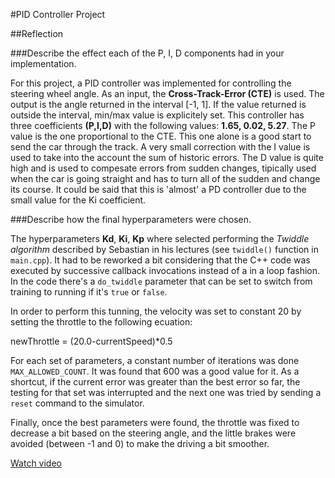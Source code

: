 #PID Controller Project

##Reflection

###Describe the effect each of the P, I, D components had in your implementation.

For this project, a PID controller was implemented for controlling the steering wheel angle. As an input, the **Cross-Track-Error (CTE)** is used. The output is the angle returned in the interval [-1, 1]. If the value returned is outside the interval, min/max value is explicitely set. This controller has three coefficients **(P,I,D)** with the following values: **1.65, 0.02, 5.27**.
The P value is the one proportional to the CTE. This one alone is a good start to send the car through the track. A very small correction with the I value is used to take into the account the sum of historic errors. The D value is quite high and is used to compesate errors from sudden changes, tipically used when the car is going straight and has to turn all of the sudden and change its course. It could be said that this is 'almost' a PD controller due to the small value for the Ki coefficient.

###Describe how the final hyperparameters were chosen.

The hyperparameters **Kd**, **Ki**, **Kp** where selected performing the *Twiddle algorithm* described by Sebastian in his lectures (see `twiddle()` function in `main.cpp`). It had to be reworked a bit considering that the C++ code was executed by successive callback invocations instead of a in a loop fashion.
In the code there's a `do_twiddle` parameter that can be set to switch from training to running if it's `true` or `false`.

In order to perform this tunning, the velocity was set to constant 20 by setting the throttle to the following ecuation:

newThrottle = (20.0-currentSpeed)*0.5

For each set of parameters, a constant number of iterations was done `MAX_ALLOWED_COUNT`. It was found that 600 was a good value for it. As a shortcut, if the current error was greater than the best error so far, the testing for that set was interrupted and the next one was tried by sending a `reset` command to the simulator.

Finally, once the best parameters were found, the throttle was fixed to decrease a bit based on the steering angle, and the little brakes were avoided (between -1 and 0) to make the driving a bit smoother.

[Watch video](https://youtu.be/R0rc7-JmXLA)